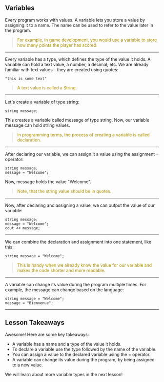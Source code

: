 Variables
---
Every program works with values.
A variable lets you store a value by assigning it to a name. The name can be used to refer to the value later in the program. 

><font color="#AE8E00">For example, in game development, you would use a variable to store how many points the player has scored.</font>

---
Every variable has a type, which defines the type of the value it holds. 
A variable can hold a text value, a number, a decimal, etc.
We are already familiar with text values - they are created using quotes:
```
"this is some text"
```
><font color="#AE8E00">A text value is called a String. </font>

---
Let's create a variable of type string:
```
string message;
```
This creates a variable called message of type string.
Now, our variable message can hold string values.
><font color="#AE8E00">In programming terms, the process of creating a variable is called declaration.</font>

---
After declaring our variable, we can assign it a value using the assignment = operator:
```
string message;
message = "Welcome";
```
Now, message holds the value "Welcome". 
><font color="#AE8E00">Note, that the string value should be in quotes.</font>

---
Now, after declaring and assigning a value, we can output the value of our variable:
```
string message;
message = "Welcome";
cout << message;
```

---
We can combine the declaration and assignment into one statement, like this:
```
string message = "Welcome";
```

><font color="#AE8E00">This is handy when we already know the value for our variable and makes the code shorter and more readable.</font>

---
A variable can change its value during the program multiple times. 
For example, the message can change based on the language:
```
string message = "Welcome";
message = "Bienvenue";
```
---
Lesson Takeaways
---
Awesome! Here are some key takeaways:
- A variable has a name and a type of the value it holds. 
- To declare a variable use the type followed by the name of the variable.
- You can assign a value to the declared variable using the = operator.
- A variable can change its value during the program, by being assigned to a new value.

We will learn about more variable types in the next lesson! 
